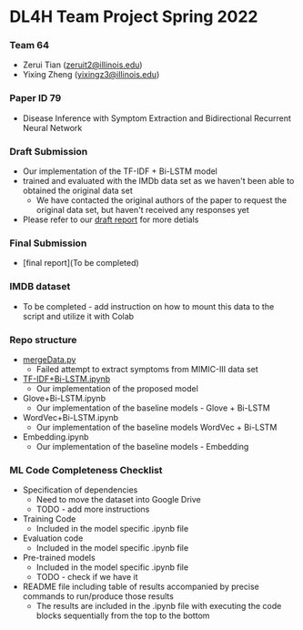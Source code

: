 # DL4H Team Project Spring 2022

### Team 64
- Zerui Tian (zeruit2@illinois.edu)
- Yixing Zheng (yixingz3@illinois.edu)

### Paper ID 79
- Disease Inference with Symptom Extraction and Bidirectional Recurrent Neural Network

### Draft Submission
- Our implementation of the TF-IDF + Bi-LSTM model
- trained and evaluated with the IMDb data set as we haven't been able to obtained the original data set
  - We have contacted the original authors of the paper to request the original data set, but haven't received any responses yet
- Please refer to our [draft report](https://github.com/yixingz3/DL4H_team_project/blob/main/CS598DL4H_project_template_2022Spring_team64.pdf) for more detials 

### Final Submission
- [final report](To be completed)

### IMDB dataset
- To be completed - add instruction on how to mount this data to the script and utilize it with Colab

### Repo structure
- [mergeData.py](https://github.com/yixingz3/DL4H_team_project/blob/main/mergeData.py)
    - Failed attempt to extract symptoms from MIMIC-III data set
- [TF-IDF+Bi-LSTM.ipynb](https://github.com/yixingz3/DL4H_team_project/blob/main/TF-IDF%2BBi-LSTM.ipynb)
    - Our implementation of the proposed model
- Glove+Bi-LSTM.ipynb
    - Our implementation of the baseline models - Glove + Bi-LSTM
- WordVec+Bi-LSTM.ipynb
    - Our implementation of the baseline models WordVec + Bi-LSTM
- Embedding.ipynb
    - Our implementation of the baseline models - Embedding

### ML Code Completeness Checklist
- Specification of dependencies
    - Need to move the dataset into Google Drive
    - TODO - add more instructions
- Training Code
    - Included in the model specific .ipynb file
- Evaluation code
    - Included in the model specific .ipynb file
- Pre-trained models
    - Included in the model specific .ipynb file
    - TODO - check if we have it
- README file including table of results accompanied by precise commands to run/produce those results
    - The results are included in the .ipynb file with executing the code blocks sequentially from the top to the bottom
